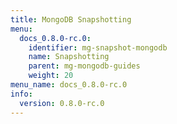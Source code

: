 ```yaml
---
title: MongoDB Snapshotting
menu:
  docs_0.8.0-rc.0:
    identifier: mg-snapshot-mongodb
    name: Snapshotting
    parent: mg-mongodb-guides
    weight: 20
menu_name: docs_0.8.0-rc.0
info:
  version: 0.8.0-rc.0
---
```


